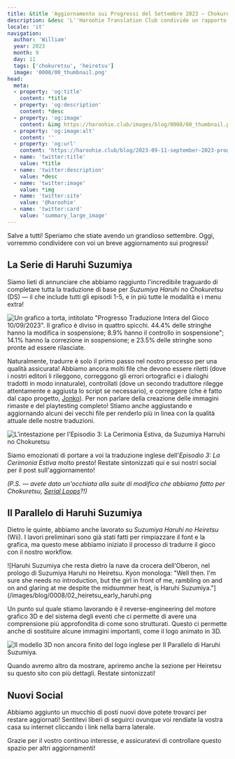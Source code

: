 ```yaml
---
title: &title 'Aggiornamento sui Progressi del Settembre 2023 – Chokuretsu Tradotto al 100%, Progressi su Heiretsu, e Altro!'
description: &desc 'L''Haroohie Translation Club condivide un rapporto sui progressi dei loro progetti di traduzione!'
locale: 'it'
navigation:
  author: 'William'
  year: 2023
  month: 9
  day: 11
  tags: ['chokuretsu', 'heiretsu']
  image: '0008/00_thumbnail.png'
head:
  meta:
  - property: 'og:title'
    content: *title
  - property: 'og:description'
    content: *desc
  - property: 'og:image'
    content: &img https://haroohie.club/images/blog/0008/00_thumbnail.png
  - property: 'og:image:alt'
    content: ''
  - property: 'og:url'
    content: 'https://haroohie.club/blog/2023-09-11-september-2023-progress-update'
  - name: 'twitter:title'
    value: *title
  - name: 'twitter:description'
    value: *desc
  - name: 'twitter:image'
    value: *img
  - name: 'twitter:site'
    value: '@haroohie'
  - name: 'twitter:card'
    value: 'summary_large_image'
---
```


Salve a tutti! Speriamo che stiate avendo un grandioso settembre. Oggi, vorremmo condividere con voi un breve aggiornamento sui progressi!

## La Serie di Haruhi Suzumiya
Siamo lieti di annunciare che abbiamo raggiunto l'incredibile traguardo di completare tutta la traduzione di base per *Suzumiya Haruhi no Chokuretsu* (DS) &mdash; il che include tutti gli episodi 1-5, e in più tutte le modalità e i menu extra!

![Un grafico a torta, intitolato "Progresso Traduzione Intera del Gioco 10/09/2023". Il grafico è diviso in quattro spicchi. 44.4% delle stringhe hanno la modifica in sospensione; 8.9% hanno il controllo in sospensione"; 14.1% hanno la correzione in sospensione; e 23.5% delle stringhe sono pronte ad essere rilasciate.](/images/blog/0008/01_translation_progress_chart.png)

Naturalmente, tradurre è solo il primo passo nel nostro processo per una qualità assicurata! Abbiamo ancora molti file che devono essere riletti (dove i nostri editori li rileggono, correggono gli errori ortografici e i dialoghi tradotti in modo innaturale), controllati (dove un secondo traduttore rilegge attentamente e aggiusta lo script se necessario), e correggere (che è fatto dal capo progetto, [Jonko](/it/author/jonko)). Per non parlare della creazione delle immagini rimaste e del playtesting completo! Stiamo anche aggiustando e aggiornando alcuni dei vecchi file per renderlo più in linea con la qualità attuale delle nostre traduzioni.

![L'intestazione per l'Episodio 3: La Cerimonia Estiva, da Suzumiya Harruhi no Chokuretsu](/images/blog/0008/03_midsummer_graduation_ceremony_header.png)

Siamo emozionati di portare a voi la traduzione inglese dell'*Episodio 3: La Cerimonia Estiva* molto presto! Restate sintonizzati qui e sui nostri social per il post sull'aggiornamento!

*(P.S. &mdash; avete dato un'occhiata alla suite di modifica che abbiamo fatto per Chokuretsu, [Serial Loops](/chokuretsu/serial-loops/)?!)*

## Il Parallelo di Haruhi Suzumiya
Dietro le quinte, abbiamo anche lavorato su *Suzumiya Haruhi no Heiretsu* (Wii). I lavori preliminari sono già stati fatti per rimpiazzare il font e la grafica, ma questo mese abbiamo iniziato il processo di tradurre il gioco con il nostro workflow.

![Haruhi Suzumiya che resta dietro la nave da crocera dell'Oberon, nel prologo di Suzumiya Haruhi no Heiretsu. Kyon monologa: "Well then. I'm sure she needs no introduction, but the girl in front of me, rambling on and on and glaring at me despite the midsummer heat, is Haruhi Suzumiya."](/images/blog/0008/02_heiretsu_early_haruhi.png

Un punto sul quale stiamo lavorando è il reverse-engineering del motore grafico 3D e del sistema degli eventi che ci permette di avere una comprensione più approfondita di come sono strutturati. Questo ci permette anche di sostituire alcune immagini importanti, come il logo animato in 3D.

![Il modello 3D non ancora finito del logo inglese per Il Parallelo di Haruhi Suzumiya.](/images/blog/0008/04_heretsu_logo.gif)

Quando avremo altro da mostrare, apriremo anche la sezione per Heiretsu su questo sito con più dettagli. Restate sintonizzati!

## Nuovi Social
Abbiamo aggiunto un mucchio di posti nuovi dove potete trovarci per restare aggiornati! Sentitevi liberi di seguirci ovunque voi rendiate la vostra casa su internet cliccando i link nella barra laterale.

Grazie per il vostro continuo interesse, e assicuratevi di controllare questo spazio per altri aggiornamenti!